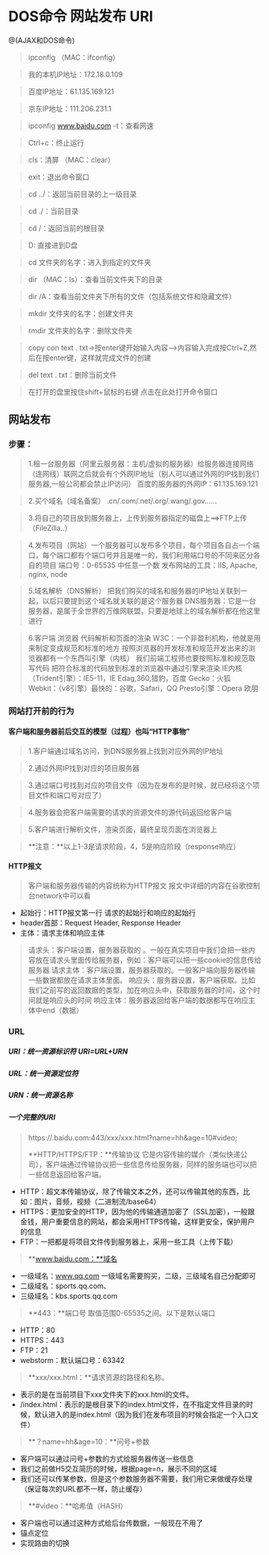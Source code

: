 # DOS命令 网站发布 URI

@(AJAX和DOS命令)

>ipconfig （MAC：ifconfig）

>我的本机IP地址：172.18.0.109

>百度IP地址：61.135.169.121

>京东IP地址：111.206.231.1

>ipconfig www.baidu.com -t：查看网速

>Ctrl+c：终止运行

>cls：清屏 （MAC：clear）

>exit：退出命令窗口

>cd ../：返回当前目录的上一级目录

>cd ./：当前目录

>cd  /：返回当前的根目录

>D:  直接进到D盘

>cd 文件夹的名字：进入到指定的文件夹

>dir （MAC：ls）：查看当前文件夹下的目录

>dir /A：查看当前文件夹下所有的文件（包括系统文件和隐藏文件）

>mkdir 文件夹的名字：创建文件夹

>rmdir 文件夹的名字：删除文件夹

>copy con text . txt->按enter键开始输入内容-->内容输入完成按Ctrl+Z,然后在按enter键，这样就完成文件的创建

>del text . txt：删除当前文件

>在打开的盘里按住shift+鼠标的右键 点击在此处打开命令窗口


## 网站发布

### 步骤：
>1.租一台服务器（阿里云服务器：主机/虚拟的服务器）给服务器连接网络（连网线）联网之后就会有个外网IP地址（别人可以通过外网的IP找到我们服务器,一般公司都会禁止IP访问）
>百度的服务器的外网IP：61.135.169.121

>2.买个域名（域名备案）
>.cn/.com/.net/.org/.wang/.gov......

>3.将自己的项目放到服务器上，上传到服务器指定的磁盘上==>FTP上传（FileZilla..）

>4.发布项目（网站）一个服务器可以发布多个项目，每个项目各自占一个端口，每个端口都有个端口号并且是唯一的，我们利用端口号的不同来区分各自的项目  端口号：0-65535 中任意一个数
>发布网站的工具：IIS, Apache, nginx, node

>5.域名解析（DNS解析） 把我们购买的域名和服务器的IP地址关联到一起，以后只要提到这个域名就关联的是这个服务器
>DNS服务器：它是一台服务器，是属于全世界的万维网联盟，只要是地球上的域名解析都在他这里进行

>6.客户端 浏览器 代码解析和页面的渲染
>W3C：一个非盈利机构，他就是用来制定变成规范和标准的地方
>按照浏览器的开发标准和规范开发出来的浏览器都有一个东西叫引擎（内核）
>我们前端工程师也要按照标准和规范取写代码
>把符合标准的代码放到标准的浏览器中通过引擎来渲染
>IE内核（Trident引擎）：IE5-11，IE Edag,360,猎豹，百度
>Gecko：火狐
>Webkit：（v8引擎）最快的：谷歌，Safari，QQ
>Presto引擎：Opera 欧朋

### 网站打开前的行为

#### 客户端和服务器前后交互的模型（过程）也叫“HTTP事物”

>1.客户端通过域名访问，到DNS服务器上找到对应外网的IP地址

>2.通过外网IP找到对应的项目服务器

>3.通过端口号找到对应的项目文件（因为在发布的是时候，就已经将这个项目文件和端口号对应了）

>4.服务器会把客户端需要的请求的资源文件的源代码返回给客户端

>5.客户端进行解析文件，渲染页面，最终呈现页面在浏览器上

>**注意：**以上1-3是请求阶段，4，5是响应阶段（response响应）
#### HTTP报文
>客户端和服务器传输的内容统称为HTTP报文
>报文中详细的内容在谷歌控制台network中可以看
-   起始行：HTTP报文第一行   请求的起始行和响应的起始行
-  header首部：Request Header,  Response Header
-  主体：请求主体和响应主体

>请求头：客户端设置，服务器获取的 。一般在真实项目中我们会把一些内容放在请求头里面传给服务器，例如：客户端可以把一些cookie的信息传给服务器
>请求主体：客户端设置，服务器获取的。一般客户端向服务器传输一些数据都放在请求主体里面。
>响应头：服务器设置，客户端获取。比如我们之前写的返回数据的类型，加在响应头中，获取服务器的时间，这个时间就是响应头的时间
>响应主体：服务器返回给客户端的数据都写在响应主体中end（数据）



### URL
##### URI：统一资源标识符   URI=URL+URN
##### URL：统一资源定位符
##### URN：统一资源名称

##### 一个完整的URI
>https://.baidu.com:443/xxx/xxx.html?name=hh&age=10#video;
>
>**HTTP/HTTPS/FTP：**传输协议 它是内容传输的媒介（类似快递公司），客户端通过传输协议把一些信息传给服务器，同样的服务端也可以把一些信息返回给客户端。
  -   HTTP：超文本传输协议，除了传输文本之外，还可以传输其他的东西，比如：图片，音频，视频（二进制流/base64）
  -  HTTPS：更加安全的HTTP，因为他的传输通道加密了（SSL加密），一般跟金钱，用户重要信息的网站，都会采用HTTPS传输，这样更安全，保护用户的信息
  -  FTP：一把都是将项目文件传到服务器上，采用一些工具（上传下载）

>**www.baidu.com：**域名
-    一级域名：www.qq.com 一级域名需要购买，二级，三级域名自己分配即可
-  二级域名：sports.qq.com、
-  三级域名：kbs.sports.qq.com

>**443：**端口号 取值范围0-65535之间。以下是默认端口
   -  HTTP：80
   -  HTTPS：443
   -  FTP：21
   -  webstorm：默认端口号：63342

>**xxx/xxx.html：**请求资源的路径和名称。
-   表示的是在当前项目下xxx文件夹下的xxx.html的文件。
-  /index.html：表示的是根目录下的index.html文件，在不指定文件目录的时候，默认进入的是index.html（因为我们在发布项目的时候会指定一个入口文件）

>**？name=hh&age=10：**问号+参数
-  客户端可以通过问号+参数的方式给服务器传送一些信息   
-  我们之前做H5交互简历的时候，根据page=n，展示不同的区域
-  我们还可以传某参数，但是这个参数服务器不需要，我们用它来做缓存处理（保证每次的URL都不一样，防止缓存）

>**#video：**哈希值（HASH）
-   客户端也可以通过这种方式给后台传数据，一般现在不用了
-  锚点定位
-  实现路由的切换
